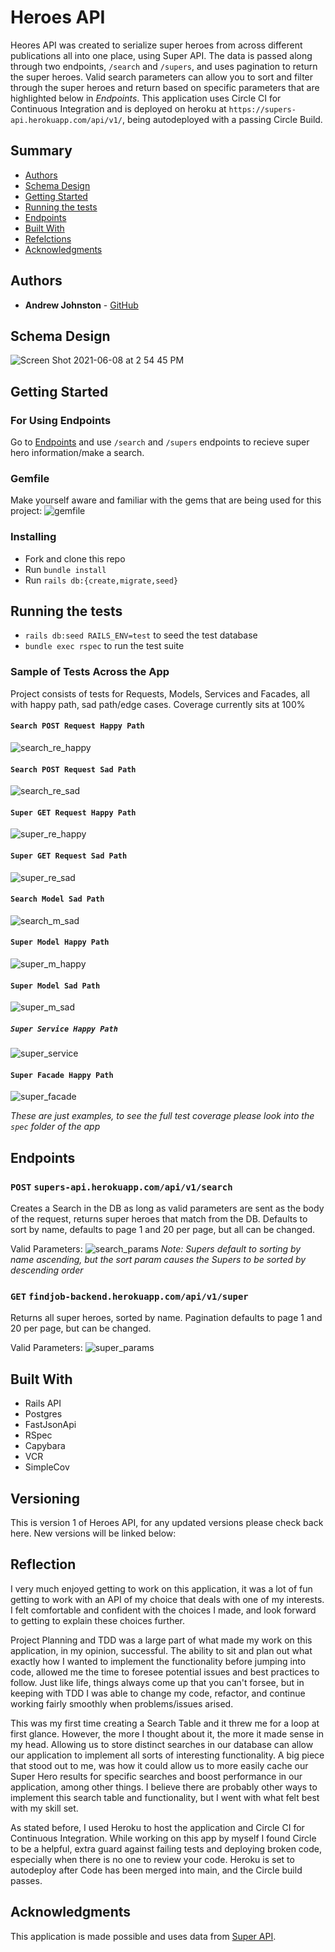 # Heroes API

Heores API was created to serialize super heroes from across different publications all into one place, using Super API. The data is passed along through two endpoints, `/search` and `/supers`, and uses pagination to return the super heroes. Valid search parameters can allow you to sort and filter through the super heroes and return based on specific parameters that are highlighted below in *Endpoints*. This application uses Circle CI for Continuous Integration and is deployed on heroku at `https://supers-api.herokuapp.com/api/v1/`, being autodeployed with a passing Circle Build.

## Summary

  - [Authors](#authors)
  - [Schema Design](#schema-design)
  - [Getting Started](#getting-started)
  - [Running the tests](#running-the-tests)
  - [Endpoints](#endpoints)
  - [Built With](#built-with)
  - [Refelctions](#reflections)
  - [Acknowledgments](#acknowledgments)

## Authors

  - **Andrew Johnston** - 
    [GitHub](https://github.com/avjohnston)
    
## Schema Design
![Screen Shot 2021-06-08 at 2 54 45 PM](https://user-images.githubusercontent.com/72912074/121256295-a2009300-c869-11eb-9d73-8d257d284dac.png)

## Getting Started

### For Using Endpoints

Go to [Endpoints](#endpoints) and use `/search` and `/supers` endpoints to recieve super hero information/make a search.

### Gemfile

Make yourself aware and familiar with the gems that are being used for this project:
![gemfile](https://user-images.githubusercontent.com/72912074/121235659-52fb3380-c852-11eb-9fdd-184383830767.png)

### Installing

- Fork and clone this repo
- Run `bundle install`
- Run `rails db:{create,migrate,seed}`

## Running the tests

- `rails db:seed RAILS_ENV=test` to seed the test database
- `bundle exec rspec` to run the test suite

### Sample of Tests Across the App

Project consists of tests for Requests, Models, Services and Facades, all with happy path, sad path/edge cases.
Coverage currently sits at 100%

#### `Search POST Request Happy Path`
![search_re_happy](https://user-images.githubusercontent.com/72912074/121247739-d4a58e00-c85f-11eb-9e20-0fb10e0c1138.png)

#### `Search POST Request Sad Path`
![search_re_sad](https://user-images.githubusercontent.com/72912074/121247759-da02d880-c85f-11eb-95ff-03b0338aead7.png)

#### `Super GET Request Happy Path`
![super_re_happy](https://user-images.githubusercontent.com/72912074/121247784-dff8b980-c85f-11eb-885a-8b3d5378f08f.png)

#### `Super GET Request Sad Path`
![super_re_sad](https://user-images.githubusercontent.com/72912074/121247802-e4bd6d80-c85f-11eb-9597-86a5b236fe6f.png)

#### `Search Model Sad Path`
![search_m_sad](https://user-images.githubusercontent.com/72912074/121247822-ea1ab800-c85f-11eb-9936-99f19626acc1.png)

#### `Super Model Happy Path`
![super_m_happy](https://user-images.githubusercontent.com/72912074/121247863-f69f1080-c85f-11eb-9cc5-76c03bf0c7ea.png)

#### `Super Model Sad Path`
![super_m_sad](https://user-images.githubusercontent.com/72912074/121247880-facb2e00-c85f-11eb-9f36-42847310db0c.png)

##### `Super Service Happy Path`
![super_service](https://user-images.githubusercontent.com/72912074/121247884-fdc61e80-c85f-11eb-8754-b8ccdf11e05f.png)

#### `Super Facade Happy Path`
![super_facade](https://user-images.githubusercontent.com/72912074/121247897-00287880-c860-11eb-97cb-410630bc2e0b.png)

_These are just examples, to see the full test coverage please look into the `spec` folder of the app_

## Endpoints

### `POST` `supers-api.herokuapp.com/api/v1/search`
Creates a Search in the DB as long as valid parameters are sent as the body of the request, returns super heroes that match from the DB. Defaults to sort by name, defaults to page 1 and 20 per page, but all can be changed.

Valid Parameters:
![search_params](https://user-images.githubusercontent.com/72912074/121243803-619a1880-c85b-11eb-9dce-6217fadaaaab.png)
_Note: Supers default to sorting by name ascending, but the sort param causes the Supers to be sorted by descending order_

### `GET` `findjob-backend.herokuapp.com/api/v1/super`
Returns all super heroes, sorted by name. Pagination defaults to page 1 and 20 per page, but can be changed.

Valid Parameters:
![super_params](https://user-images.githubusercontent.com/72912074/121243559-11bb5180-c85b-11eb-9fd1-b37013cfc470.png)

## Built With

  - Rails API
  - Postgres
  - FastJsonApi
  - RSpec
  - Capybara
  - VCR
  - SimpleCov

## Versioning

This is version 1 of Heroes API, for any updated versions please check back here. New versions will be linked below:

## Reflection
  
I very much enjoyed getting to work on this application, it was a lot of fun getting to work with an API of my choice that deals with one of my interests. I felt comfortable and confident with the choices I made, and look forward to getting to explain these choices further.

Project Planning and TDD was a large part of what made my work on this application, in my opinion, successful. The ability to sit and plan out what exactly how I wanted to implement the functionality before jumping into code, allowed me the time to foresee potential issues and best practices to follow. Just like life, things always come up that you can't forsee, but in keeping with TDD I was able to change my code, refactor, and continue working fairly smoothly when problems/issues arised.

This was my first time creating a Search Table and it threw me for a loop at first glance. However, the more I thought about it, the more it made sense in my head. Allowing us to store distinct searches in our database can allow our application to implement all sorts of interesting functionality. A big piece that stood out to me, was how it could allow us to more easily cache our Super Hero results for specific searches and boost performance in our application, among other things. I believe there are probably other ways to implement this search table and functionality, but I went with what felt best with my skill set.

As stated before, I used Heroku to host the application and Circle CI for Continuous Integration. While working on this app by myself I found Circle to be a helpful, extra guard against failing tests and deploying broken code, especially when there is no one to review your code. Heroku is set to autodeploy after Code has been merged into main, and the Circle build passes.

## Acknowledgments

This application is made possible and uses data from [Super API](https://akabab.github.io/superhero-api/api/).


